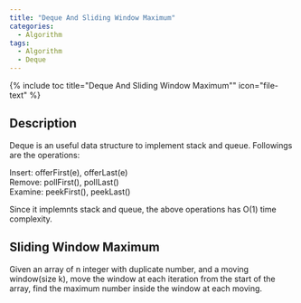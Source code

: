 ```yaml
---
title: "Deque And Sliding Window Maximum"
categories:
  - Algorithm
tags:
  - Algorithm
  - Deque
---
```


{% include toc title="Deque And Sliding Window Maximum"" icon="file-text" %}

## Description

Deque is an useful data structure to implement stack and queue. Followings are the operations:

Insert: offerFirst(e), offerLast(e)  
Remove: pollFirst(), pollLast()  
Examine: peekFirst(), peekLast()  

Since it implemnts stack and queue, the above operations has O(1) time complexity.

## Sliding Window Maximum 

Given an array of n integer with duplicate number, and a moving window(size k), move the window at each iteration from the start of the array, find the maximum number inside the window at each moving.


